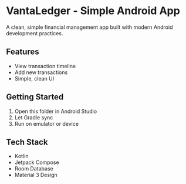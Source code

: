 # VantaLedger - Simple Android App

A clean, simple financial management app built with modern Android development practices.

## Features
- View transaction timeline
- Add new transactions
- Simple, clean UI

## Getting Started
1. Open this folder in Android Studio
2. Let Gradle sync
3. Run on emulator or device

## Tech Stack
- Kotlin
- Jetpack Compose
- Room Database
- Material 3 Design 